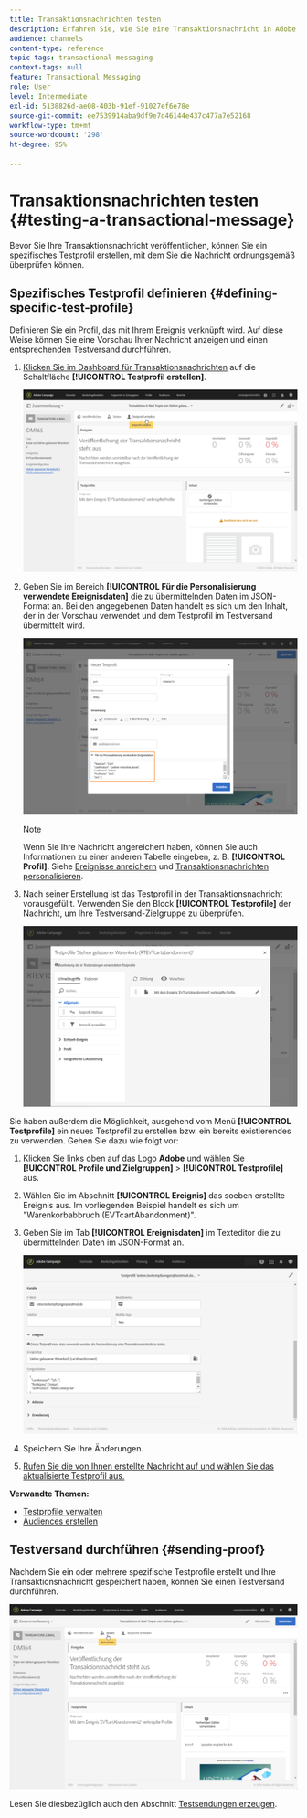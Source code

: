 ```yaml
---
title: Transaktionsnachrichten testen
description: Erfahren Sie, wie Sie eine Transaktionsnachricht in Adobe Campaign testen.
audience: channels
content-type: reference
topic-tags: transactional-messaging
context-tags: null
feature: Transactional Messaging
role: User
level: Intermediate
exl-id: 5138826d-ae08-403b-91ef-91027ef6e78e
source-git-commit: ee7539914aba9df9e7d46144e437c477a7e52168
workflow-type: tm+mt
source-wordcount: '298'
ht-degree: 95%

---
```


# Transaktionsnachrichten testen {#testing-a-transactional-message}

Bevor Sie Ihre Transaktionsnachricht veröffentlichen, können Sie ein spezifisches Testprofil erstellen, mit dem Sie die Nachricht ordnungsgemäß überprüfen können.

## Spezifisches Testprofil definieren {#defining-specific-test-profile}

Definieren Sie ein Profil, das mit Ihrem Ereignis verknüpft wird. Auf diese Weise können Sie eine Vorschau Ihrer Nachricht anzeigen und einen entsprechenden Testversand durchführen.

1. [Klicken Sie im Dashboard für Transaktionsnachrichten](../../channels/using/editing-transactional-message.md#accessing-transactional-messages) auf die Schaltfläche **[!UICONTROL Testprofil erstellen]**.

   ![](assets/message-center_test-profile.png)

1. Geben Sie im Bereich **[!UICONTROL Für die Personalisierung verwendete Ereignisdaten]** die zu übermittelnden Daten im JSON-Format an. Bei den angegebenen Daten handelt es sich um den Inhalt, der in der Vorschau verwendet und dem Testprofil im Testversand übermittelt wird.

   ![](assets/message-center_event-data.png)

   >[!NOTE]
   >
   >Wenn Sie Ihre Nachricht angereichert haben, können Sie auch Informationen zu einer anderen Tabelle eingeben, z. B. **[!UICONTROL Profil]**. Siehe [Ereignisse anreichern](../../channels/using/configuring-transactional-event.md#enriching-the-transactional-message-content) und [Transaktionsnachrichten personalisieren](../../channels/using/editing-transactional-message.md#personalizing-a-transactional-message).

1. Nach seiner Erstellung ist das Testprofil in der Transaktionsnachricht vorausgefüllt. Verwenden Sie den Block **[!UICONTROL Testprofile]** der Nachricht, um Ihre Testversand-Zielgruppe zu überprüfen.

   ![](assets/message-center_5.png)

Sie haben außerdem die Möglichkeit, ausgehend vom Menü **[!UICONTROL Testprofile]** ein neues Testprofil zu erstellen bzw. ein bereits existierendes zu verwenden. Gehen Sie dazu wie folgt vor:

1. Klicken Sie links oben auf das Logo **Adobe** und wählen Sie **[!UICONTROL Profile und Zielgruppen]** > **[!UICONTROL Testprofile]** aus.
1. Wählen Sie im Abschnitt **[!UICONTROL Ereignis]** das soeben erstellte Ereignis aus. Im vorliegenden Beispiel handelt es sich um &quot;Warenkorbabbruch (EVTcartAbandonment)&quot;.
1. Geben Sie im Tab **[!UICONTROL Ereignisdaten]** im Texteditor die zu übermittelnden Daten im JSON-Format an.

   ![](assets/message-center_3.png)

1. Speichern Sie Ihre Änderungen.
1. [Rufen Sie die von Ihnen erstellte Nachricht auf und wählen Sie das aktualisierte Testprofil aus.](../../channels/using/editing-transactional-message.md#accessing-transactional-messages)

**Verwandte Themen:**

* [Testprofile verwalten](../../audiences/using/managing-test-profiles.md)
* [Audiences erstellen](../../audiences/using/creating-audiences.md)

## Testversand durchführen {#sending-proof}

Nachdem Sie ein oder mehrere spezifische Testprofile erstellt und Ihre Transaktionsnachricht gespeichert haben, können Sie einen Testversand durchführen.

![](assets/message-center_10.png)

Lesen Sie diesbezüglich auch den Abschnitt [Testsendungen erzeugen](../../sending/using/sending-proofs.md).
